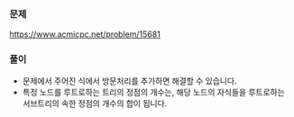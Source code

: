 ### 문제
https://www.acmicpc.net/problem/15681

### 풀이

- 문제에서 주어진 식에서 방문처리를 추가하면 해결할 수 있습니다.
- 특정 노드를 루트로하는 트리의 정점의 개수는, 해당 노드의 자식들을 루트로하는 서브트리의 속한 정점의 개수의 합이 됩니다.